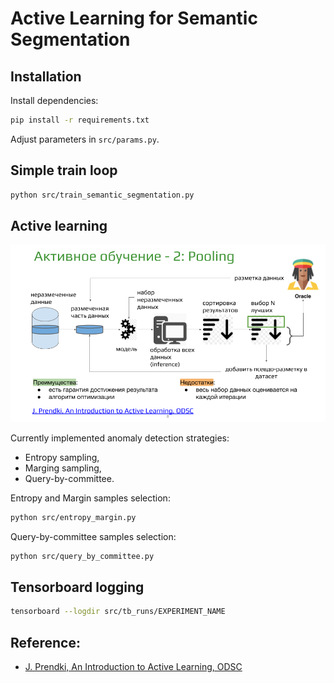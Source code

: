 # Active Learning for Semantic Segmentation

## Installation

Install dependencies:
```bash
pip install -r requirements.txt
```
Adjust parameters in `src/params.py`.


## Simple train loop

```bash
python src/train_semantic_segmentation.py
```


## Active learning

<img src="src/ActiveLearningPooling.png">

Currently implemented anomaly detection strategies:
- Entropy sampling,
- Marging sampling,
- Query-by-committee.

Entropy and Margin samples selection:
```bash
python src/entropy_margin.py
```

Query-by-committee samples selection:
```bash
python src/query_by_committee.py
```

## Tensorboard logging

```bash
tensorboard --logdir src/tb_runs/EXPERIMENT_NAME
```

## Reference:
- [J. Prendki, An Introduction to Active Learning, ODSC](https://opendatascience.com/an-introduction-to-active-learning/)